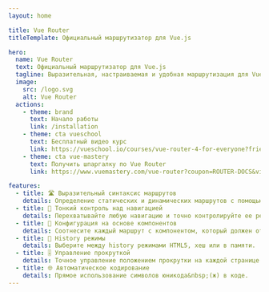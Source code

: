 ```yaml
---
layout: home

title: Vue Router
titleTemplate: Официальный маршрутизатор для Vue.js

hero:
  name: Vue Router
  text: Официальный маршрутизатор для Vue.js
  tagline: Выразительная, настраиваемая и удобная маршрутизация для Vue.js
  image:
    src: /logo.svg
    alt: Vue Router
  actions:
    - theme: brand
      text: Начало работы
      link: /installation
    - theme: cta vueschool
      text: Бесплатный видео курс
      link: https://vueschool.io/courses/vue-router-4-for-everyone?friend=vuerouter&utm_source=vuerouter&utm_medium=link&utm_campaign=homepage
    - theme: cta vue-mastery
      text: Получить шпаргалку по Vue Router
      link: https://www.vuemastery.com/vue-router?coupon=ROUTER-DOCS&via=eduardo

features:
  - title: 🛣 Выразительный синтаксис маршрутов
    details: Определение статических и динамических маршрутов с помощью интуитивно понятного и мощного синтаксиса.
  - title: 🛑 Тонкий контроль над навигацией
    details: Перехватывайте любую навигацию и точно контролируйте ее результат.
  - title: 🧱 Конфигурация на основе компонентов
    details: Соотнесите каждый маршрут с компонентом, который должен отображаться на экране.
  - title: 🔌 History режимы
    details: Выберите между history режимами HTML5, хеш или в памяти.
  - title: 🎚 Управление прокруткой
    details: Точное управление положением прокрутки на каждой странице.
  - title: 🌐 Автоматическое кодирование
    details: Прямое использование символов юникода&nbsp;(ж) в коде.
---
```


<script setup>
import HomeSponsors from './.vitepress/theme/components/HomeSponsors.vue'
import './.vitepress/theme/styles/home-links.css'
</script>

<HomeSponsors />
